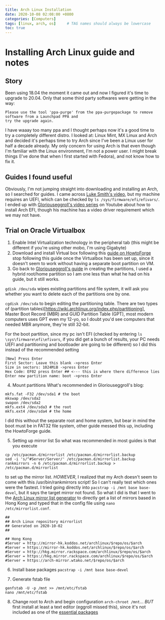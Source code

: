 ```yaml
---
title: Arch Linux Installation
date: 2020-10-08 02:08:00 +0800
categories: [Computers]
tags: [linux, arch, os]     # TAG names should always be lowercase
toc: true
---
```


# Installing Arch Linux guide and notes

## Story

Been using 18.04 the moment it came out and now I figured it's time to upgrade to 20.04. Only that some third party softwares were getting in the way:

```Unofficial software packages not provided by Ubuntu 
Please use the tool 'ppa-purge' from the ppa-purgepackage to remove software from a Launchpad PPA and 
try the upgrade again.
```

I have waaay too many ppa and I thought perhaps now it's a good time to try a completely different distro. I looked at: Linux Mint, MX Linux and Arch and decided it's perhaps time to try Arch since I've been a Linux user for half a decade already. My only concern for using Arch is that even though I'm familiar with the Linux environment, I'm not a power user. I might break things (I've done that when I first started with Fedora), and not know how to fix it.

## Guides I found useful
Obviously, I'm not jumping straight into downloading and installing an Arch, so I searched for guides. I came across [Luke Smith's video](https://www.youtube.com/watch?v=4PBqpX0_UOc), but my machine requires an UEFI, which can be checked by `ls /sys/firmware/efi/efivars/`. I ended up with [Gloriouseggroll's video series](https://www.youtube.com/watch?v=MMkST5IjSjY) on Youtube about how to install Arch EFI, though his machine has a video driver requirement which we may not have.

## Trial on Oracle Virtualbox
1. Enable Intel Virtualization technology in the peripheral tab (this might be different if you're using other mobo, I'm using Gigabyte)
2. Download and install Virtual box following this [guide on HowtoForge](https://www.howtoforge.com/tutorial/install-arch-linux-on-virtualbox/) stop following this guide once the Virtualbox has been set up, since it doesn't seem to work without having a separate boot partition on VM.
3. Go back to [Gloriouseggroll's guide](https://www.gloriouseggroll.tv/arch-linux-efi-install-guide/) in creating the partitions, I used a hybrid root/home partition so I am one less than what he had on his guide, but it still works.

`gdisk /dev/sda` wipes existing partitions and file system, it will ask you whether you want to delete each of the partitions one by one.

`cgdisk /dev/sda` to begin editing the partitioning table. There are two types of (partition tables)[https://wiki.archlinux.org/index.php/partitioning], Master Boot Record (MBR) and GUID Partition Table (GPT), most modern computers uses GPT even my 12-yo, so I doubt you'd see computers that needed MBR anymore, they're still 32-bit.

For the boot partition, since my pc isn't EFI (checked by entering `ls \sys\firmware\efi\efivars`, if you did get a bunch of results, your PC needs UEFI and partitioning and bootloader are going to be different) so I did this instead of the recommended setting
```
[New] Press Enter
First Sector: Leave this blank ->press Enter
Size in sectors: 1024MiB ->press Enter
Hex Code: EF02 press Enter ## <--- this is where there difference lies
Enter new partition name: boot ->press Enter
```


4. Mount partitions
What's recommended in Gloriouseggroll's blog:
```
mkfs.fat -F32 /dev/sda1 # the boot
mkswap /dev/sda2
swapon /dev/sda2
mkfs.ext4 /dev/sda3 # the root
mkfs.ext4 /dev/sda4 # the home
```
I did this without the separate root and home system, but bear in mind the boot must be in FAT32 file system, other guide messed this up, including the HowtoForge guide.

5. Setting up mirror list
So what was recommended in most guides is that you execute 
```
cp /etc/pacman.d/mirrorlist /etc/pacman.d/mirrorlist.backup
sed -i 's/^#Server/Server/' /etc/pacman.d/mirrorlist.backup
rankmirrors -n 6 /etc/pacman.d/mirrorlist.backup > /etc/pacman.d/mirrorlist
```
to set up the mirror list. *HOWEVER*, I realized that my Arch doesn't seem to come with this /usr/bin/rankmirrors script! So I can't really test which ones were the fastest. I tried going directly into `pacstrap -i /mnt base base-devel`, but it says the target mirror not found. So what I did is that I went to the [Arch Linux mirror list generator](https://www.archlinux.org/mirrorlist/) to directly get a list of mirrors based in Hong Kong and typed that in the config file using `nano /etc/mirrorlist.conf`.
```
##
## Arch Linux repository mirrorlist
## Generated on 2020-10-02
##

## Hong Kong
#Server = http://mirror-hk.koddos.net/archlinux/$repo/os/$arch
#Server = https://mirror-hk.koddos.net/archlinux/$repo/os/$arch
#Server = http://hkg.mirror.rackspace.com/archlinux/$repo/os/$arch
#Server = https://hkg.mirror.rackspace.com/archlinux/$repo/os/$arch
#Server = https://arch-mirror.wtako.net/$repo/os/$arch
```
6. Install base packages
`pacstrap -i /mnt base base-devel`

7. Generate fstab file
```
genfstab -U -p /mnt >> /mnt/etc/fstab
nano /mnt/etc/fstab
```

8. Change root to Arch and begin configuration
`arch-chroot /mnt`... *BUT* first install at least a text editor (eggroll missed this), since it's not included as one of the [essential packages](https://wiki.archlinux.org/index.php/installation_guide#Install_essential_packages)
